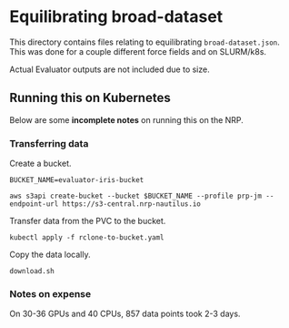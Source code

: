 # Equilibrating broad-dataset

This directory contains files relating to equilibrating `broad-dataset.json`. This was done for a couple different force fields and on SLURM/k8s.

Actual Evaluator outputs are not included due to size.

## Running this on Kubernetes

Below are some **incomplete notes** on running this on the NRP.


### Transferring data

Create a bucket.

```
BUCKET_NAME=evaluator-iris-bucket

aws s3api create-bucket --bucket $BUCKET_NAME --profile prp-jm --endpoint-url https://s3-central.nrp-nautilus.io
```

Transfer data from the PVC to the bucket.

```
kubectl apply -f rclone-to-bucket.yaml
```

Copy the data locally.

```
download.sh
```

### Notes on expense

On 30-36 GPUs and 40 CPUs, 857 data points took 2-3 days.